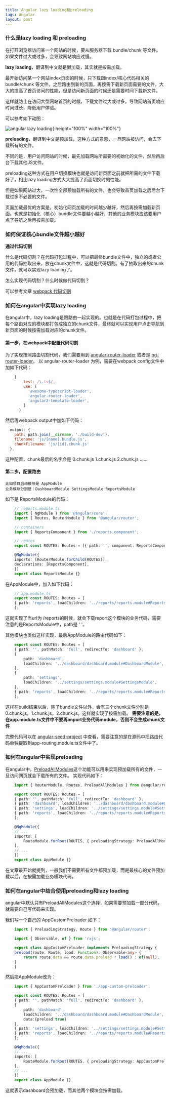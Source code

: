 ```yaml
---
title: Angular lazy loading和preloading
tags: Angular
layout: post
---
```



### 什么是lazy loading 和 preloading

在打开浏览器访问某一个网站的时候，要从服务器下载 bundle/chunk 等文件。如果文件过大或过多，会导致网站响应过慢。

**lazy loading**，翻译到中文就是懒加载，其实就是按需加载。

最开始访问某一个网站index页面的时候，只下载跟index/核心代码相关的 bundle/chunk 等文件。之后路由到新的页面，再按需下载新页面需要的文件，大大的提高了首页访问的性能，但是访问新页面的时候还是需要时间下载新文件。

这样就防止在访问大型网站首页的时候，下载文件过大或过多，导致网站首页响应时间过长，降低用户体验。

可以参考如下动图：



![angular lazy loading](https://limeii.github.io/assets/images/posts/angular/angular-lazy-loading.gif){:height="100%" width="100%"}

**preloading**，翻译到中文是预加载，这种方式的意思，一旦网站被访问，会去下载所有的文件。

不同的是，用户访问网站的时候，最先加载网站所需要的初始化的文件，然后再后台下载其他JS文件。

preloading这种方式在用户切换模块也就是访问新页面之前就把所需的文件下载好了，相比lazy loading方式大大提高了页面切换时的性能。

但是如果网站过大，一次性全部预加载所有的文件，也会导致首页加载之后后台下载过多不必要的文件。

页面加载最优的方案是，初始化网页加载的时间越少越好，然后再按需加载新页面。也就是初始化（核心）bundle文件要越小越好，其他的业务模块应该要用户点了导航之后再按需加载。

### 如何保证核心bundle文件越小越好

**通过代码切割**


什么是代码切割？在代码打包过程中，可以把最终bundle文件中，独立的或者公用的代码抽取出来，放在chunk文件中，这就是代码切割。有了抽取出来的chunk文件，就可以实现lazy loading了。


怎么实现代码切割？什么时候做代码切割？


可以参考文章 [webpack 代码切割](/2018/10/webpack-code-splitting) 

### 如何在angular中实现lazy loading
在angular中，lazy loading是跟路由一起实现的。也就是在代码打包过程中，把每个路由对应的模块都打包成独立的chunk文件，最终就可以实现用户点击导航到新页面的时候按需加载对应的chunk文件。

#### 第一步，在webpack中配置代码切割
为了实现按照路由切割代码，我们需要用到 [angular-router-loader](https://www.npmjs.com/package/angular-router-loader) 或者是 [ng-router-loader](https://www.npmjs.com/package/ng-router-loader)。 以 angular-router-loader 为例，需要在webpack config文件中加如下代码：

```js
    {
        test: /\.ts$/,
        use: [
          'awesome-typescript-loader',
          'angular-router-loader',
          'angular2-template-loader',
        ]
      }
```
然后再webpack output中加如下代码：
```js
  output: {
    path: path.join(__dirname, './build-dev'),
    filename: 'js/[name].bundle.js',
    chunkFilename: 'js/[id].chunk.js'
  },
```
这种配置，chunk最后的名字会是 0.chunk.js 1.chunk.js 2.chunk.js ......

#### 第二步，配置路由
```
比如项目启动模块是 AppModule
业务模块分别是：DashboardModule SettingsModule ReportsModule
```
如下是 ReportsModule的代码：
```ts
    // reports.module.ts
    import { NgModule } from '@angular/core';
    import { Routes, RouterModule } from '@angular/router';

    // containers
    import { ReportsComponent } from './reports.component';

    // routes
    export const ROUTES: Routes = [{ path: '', component: ReportsComponent }];

    @NgModule({
    imports: [RouterModule.forChild(ROUTES)],
    declarations: [ReportsComponent],
    })
    export class ReportsModule {}
```
在AppModule中，加入如下代码：
```ts
    // app.module.ts
    export const ROUTES: Routes = [
    { path: 'reports', loadChildren: '../reports/reports.module#ReportsModule' },
    ];
```

这就实现了当url为 /reports的时候，就会下载report这个模块的业务代码，需要注意的是ReportsModule中，path是 ' '。


其他模块也类似这样实现，最后AppModule的路由代码如下：
```ts
    export const ROUTES: Routes = [
    { path: '', pathMatch: 'full', redirectTo: 'dashboard' },
    {
        path: 'dashboard',
        loadChildren: '../dashboard/dashboard.module#DashboardModule',
    },
    {
        path: 'settings',
        loadChildren: '../settings/settings.module#SettingsModule',
    },
    { path: 'reports', loadChildren: '../reports/reports.module#ReportsModule' },
    ];
```

这样在build结束以后，除了bundle文件以外，会有三个chunk文件分别是 0.chunk.js，1.chunk.js，2.chunk.js。这样就实现了按需加载。
**需要注意的是，在app.module.ts文件中不要再import业务代码module，否则不会生成chunk文件**


完整代码可以在 [angular-seed-project](https://github.com/LiMeii/angular-seed-project) 中查看，需要注意的是在源码中把路由代码单独提取到app-routing.module.ts文件中了。

### 如何在angular中实现preloading
在angular中，[PreloadAllModules](https://angular.io/api/router/PreloadAllModules)这个功能可以用来实现预加载所有的文件，一旦访问网页就会下载所有的文件。
实现代码如下：
```ts
    import { RouterModule, Routes, PreloadAllModules } from @angular/router;

    export const ROUTES: Routes = [
    { path: '', pathMatch: 'full', redirectTo: 'dashboard' },
    { path: 'dashboard', loadChildren: '../dashboard/dashboard.module#DashboardModule' },
    { path: 'settings', loadChildren: '../settings/settings.module#SettingsModule' },
    { path: 'reports', loadChildren: '../reports/reports.module#ReportsModule' }
    ];

    @NgModule({
    // ...
    imports: [
        RouteModule.forRoot(ROUTES, { preloadingStrategy: PreloadAllModules })
    ],
    // ...
    })
    export class AppModule {}

```
在文章最开始就提到，一般我们不需要所有文件都预加载，而是最核心的文件预加载以后，在按需加载业务模块代码。

### 如何在angular中结合使用preloading和lazy loading
angular中默认只有PreloadAllModules这个选择，如果需要预加载一部分代码，就需要自己写代码来实现。


我们写一个自己的 AppCustomPreloader 如下：
```ts
    import { PreloadingStrategy, Route } from '@angular/router';

    import { Observable, of } from 'rxjs';

    export class AppCustomPreloader implements PreloadingStrategy {
    preload(route: Route, load: Function): Observable<any> {
        return route.data && route.data.preload ? load() : of(null);
    }
    }
```
然后把AppModule改为：
```ts
    import { AppCustomPreloader } from './app-custom-preloader';

    export const ROUTES: Routes = [
    { path: '', pathMatch: 'full', redirectTo: 'dashboard' },
    { 
        path: 'dashboard', 
        loadChildren: '../dashboard/dashboard.module#DashboardModule',
        data:{preload:true} 
    },
    { path: 'settings', loadChildren: '../settings/settings.module#SettingsModule' },
    { path: 'reports', loadChildren: '../reports/reports.module#ReportsModule' }
    ];

    @NgModule({
    // ...
    imports: [
        RouteModule.forRoot(ROUTES, { preloadingStrategy: AppCustomPreloader })
    ],
    // ...
    })
    export class AppModule {}
```
这就表示dashboard会预加载，而其他两个模块会按需加载。